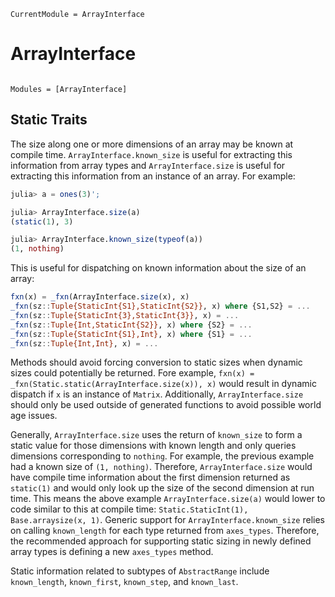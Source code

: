 ```@meta
CurrentModule = ArrayInterface
```

# ArrayInterface

```@index
```

```@autodocs
Modules = [ArrayInterface]
```

## Static Traits

The size along one or more dimensions of an array may be known at compile time. 
`ArrayInterface.known_size` is useful for extracting this information from array types and `ArrayInterface.size` is useful for extracting this information from an instance of an array.
For example:

```julia
julia> a = ones(3)';

julia> ArrayInterface.size(a)
(static(1), 3)

julia> ArrayInterface.known_size(typeof(a))
(1, nothing)

```

This is useful for dispatching on known information about the size of an array:
```julia
fxn(x) = _fxn(ArrayInterface.size(x), x)
_fxn(sz::Tuple{StaticInt{S1},StaticInt{S2}}, x) where {S1,S2} = ...
_fxn(sz::Tuple{StaticInt{3},StaticInt{3}}, x) = ...
_fxn(sz::Tuple{Int,StaticInt{S2}}, x) where {S2} = ...
_fxn(sz::Tuple{StaticInt{S1},Int}, x) where {S1} = ...
_fxn(sz::Tuple{Int,Int}, x) = ...
```

Methods should avoid forcing conversion to static sizes when dynamic sizes could potentially be returned.
Fore example, `fxn(x) = _fxn(Static.static(ArrayInterface.size(x)), x)` would result in dynamic dispatch if `x` is an instance of `Matrix`.
Additionally, `ArrayInterface.size` should only be used outside of generated functions to avoid possible world age issues.

Generally, `ArrayInterface.size` uses the return of `known_size` to form a static value for those dimensions with known length and only queries dimensions corresponding to `nothing`.
For example, the previous example had a known size of `(1, nothing)`.
Therefore, `ArrayInterface.size` would have compile time information about the first dimension returned as `static(1)` and would only look up the size of the second dimension at run time.
This means the above example `ArrayInterface.size(a)` would lower to code similar to this at compile time: `Static.StaticInt(1), Base.arraysize(x, 1)`.
Generic support for `ArrayInterface.known_size` relies on calling `known_length` for each type returned from `axes_types`.
Therefore, the recommended approach for supporting static sizing in newly defined array types is defining a new `axes_types` method.

Static information related to subtypes of `AbstractRange` include `known_length`, `known_first`, `known_step`, and `known_last`.
